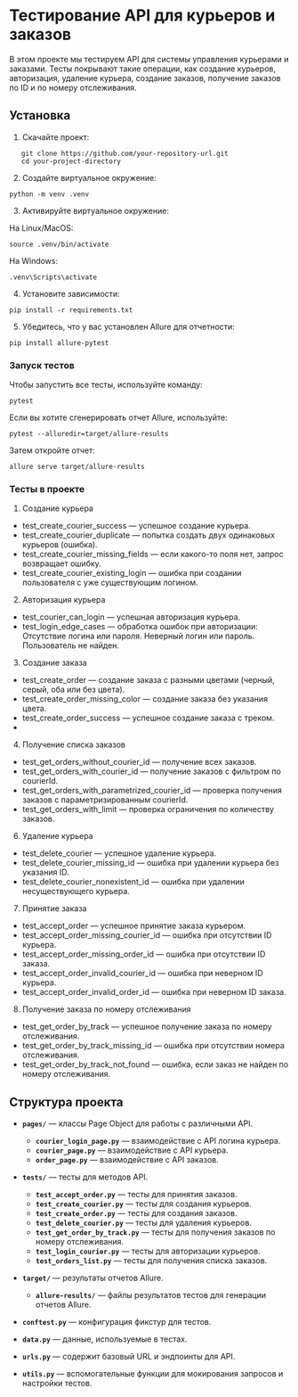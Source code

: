 # Тестирование API для курьеров и заказов

В этом проекте мы тестируем API для системы управления курьерами и заказами. Тесты покрывают такие операции, как создание курьеров, авторизация, удаление курьера, создание заказов, получение заказов по ID и по номеру отслеживания.

## Установка

1. Скачайте проект:

```
   git clone https://github.com/your-repository-url.git
   cd your-project-directory
```

2. Создайте виртуальное окружение:

```
python -m venv .venv
```
3. Активируйте виртуальное окружение:

На Linux/MacOS:

```
source .venv/bin/activate
```
На Windows:

```
.venv\Scripts\activate
```
4. Установите зависимости:

```
pip install -r requirements.txt
```
5. Убедитесь, что у вас установлен Allure для отчетности:

```
pip install allure-pytest
```
### Запуск тестов
Чтобы запустить все тесты, используйте команду:

```
pytest
```
Если вы хотите сгенерировать отчет Allure, используйте:

```
pytest --alluredir=target/allure-results
```
Затем откройте отчет:

```
allure serve target/allure-results
```
### Тесты в проекте

1. Создание курьера

- test_create_courier_success — успешное создание курьера.
- test_create_courier_duplicate — попытка создать двух одинаковых курьеров (ошибка).
- test_create_courier_missing_fields — если какого-то поля нет, запрос возвращает ошибку.
- test_create_courier_existing_login — ошибка при создании пользователя с уже существующим логином.

2. Авторизация курьера


- test_courier_can_login — успешная авторизация курьера.
- test_login_edge_cases — обработка ошибок при авторизации:
Отсутствие логина или пароля.
Неверный логин или пароль.
Пользователь не найден.

3. Создание заказа

- test_create_order — создание заказа с разными цветами (черный, серый, оба или без цвета).
- test_create_order_missing_color — создание заказа без указания цвета.
- test_create_order_success — успешное создание заказа с треком.
- 
4. Получение списка заказов


- test_get_orders_without_courier_id — получение всех заказов.
- test_get_orders_with_courier_id — получение заказов с фильтром по courierId.
- test_get_orders_with_parametrized_courier_id — проверка получения заказов с параметризированным courierId.
- test_get_orders_with_limit — проверка ограничения по количеству заказов.

6. Удаление курьера


- test_delete_courier — успешное удаление курьера.
- test_delete_courier_missing_id — ошибка при удалении курьера без указания ID.
- test_delete_courier_nonexistent_id — ошибка при удалении несуществующего курьера.

7. Принятие заказа


- test_accept_order — успешное принятие заказа курьером.
- test_accept_order_missing_courier_id — ошибка при отсутствии ID курьера.
- test_accept_order_missing_order_id — ошибка при отсутствии ID заказа.
- test_accept_order_invalid_courier_id — ошибка при неверном ID курьера.
- test_accept_order_invalid_order_id — ошибка при неверном ID заказа.

8. Получение заказа по номеру отслеживания


- test_get_order_by_track — успешное получение заказа по номеру отслеживания.
- test_get_order_by_track_missing_id — ошибка при отсутствии номера отслеживания.
- test_get_order_by_track_not_found — ошибка, если заказ не найден по номеру отслеживания.

## Структура проекта

- **`pages/`** — классы Page Object для работы с различными API.
  - **`courier_login_page.py`** — взаимодействие с API логина курьера.
  - **`courier_page.py`** — взаимодействие с API курьера.
  - **`order_page.py`** — взаимодействие с API заказов.

- **`tests/`** — тесты для методов API.
  - **`test_accept_order.py`** — тесты для принятия заказов.
  - **`test_create_courier.py`** — тесты для создания курьеров.
  - **`test_create_order.py`** — тесты для создания заказов.
  - **`test_delete_courier.py`** — тесты для удаления курьеров.
  - **`test_get_order_by_track.py`** — тесты для получения заказов по номеру отслеживания.
  - **`test_login_courier.py`** — тесты для авторизации курьеров.
  - **`test_orders_list.py`** — тесты для получения списка заказов.

- **`target/`** — результаты отчетов Allure.
  - **`allure-results/`** — файлы результатов тестов для генерации отчетов Allure.

- **`conftest.py`** — конфигурация фикстур для тестов.
- **`data.py`** — данные, используемые в тестах.
- **`urls.py`** — содержит базовый URL и эндпоинты для API.
- **`utils.py`** — вспомогательные функции для мокирования запросов и настройки тестов.
